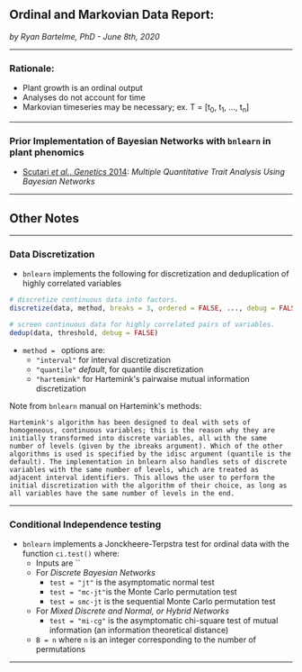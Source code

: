 ## Ordinal and Markovian Data Report:
*by Ryan Bartelme, PhD - June 8th, 2020*

---
### Rationale:

* Plant growth is an ordinal output
* Analyses do not account for time
* Markovian timeseries may be necessary; ex. T = [t<sub>0</sub>, t<sub>1</sub>, ..., t<sub>n</sub>]

---

### Prior Implementation of Bayesian Networks with `bnlearn` in plant phenomics

* [Scutari *et al.*, *Genetics* 2014](https://www.genetics.org/content/genetics/198/1/129.full.pdf): *Multiple Quantitative Trait Analysis Using Bayesian Networks*

---

## Other Notes

---

### Data Discretization

* `bnlearn` implements the following for discretization and deduplication of highly correlated variables

```R
# discretize continuous data into factors.
discretize(data, method, breaks = 3, ordered = FALSE, ..., debug = FALSE)

# screen continuous data for highly correlated pairs of variables.
dedup(data, threshold, debug = FALSE)
```

* `method = ` options are:
  * `"interval"` for interval discretization
  * `"quantile"` *default*, for quantile discretization
  * `"hartemink"` for Hartemink's pairwaise mutual information discretization

Note from `bnlearn` manual on Hartemink's methods:

```
Hartemink's algorithm has been designed to deal with sets of homogeneous, continuous variables; this is the reason why they are initially transformed into discrete variables, all with the same number of levels (given by the ibreaks argument). Which of the other algorithms is used is specified by the idisc argument (quantile is the default). The implementation in bnlearn also handles sets of discrete variables with the same number of levels, which are treated as adjacent interval identifiers. This allows the user to perform the initial discretization with the algorithm of their choice, as long as all variables have the same number of levels in the end.
```
---

### Conditional Independence testing

* `bnlearn` implements a Jonckheere-Terpstra test for ordinal data with the function `ci.test()` where:
  * Inputs are ``
  * For *Discrete Bayesian Networks*
    * `test = "jt"` is the asymptomatic normal test
    * `test = "mc-jt"`is the Monte Carlo permutation test
    * `test = smc-jt` is the sequential Monte Carlo permutation test
  * For *Mixed Discrete and Normal, or Hybrid Networks*
    * `test = "mi-cg"` is the asymptomatic chi-square test of mutual information (an information theoretical distance)
  * `B = n` where `n` is an integer corresponding to the number of permutations

---
